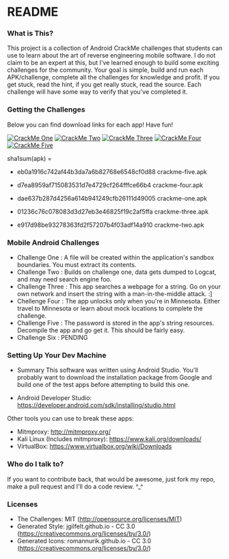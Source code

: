 # README #

### What is This? ###
This project is a collection of Android CrackMe challenges that students can use to learn about the art of reverse engineering mobile software. I do not claim to be an expert at this, but I've learned enough to build some exciting challenges for the community. Your goal is simple, build and run each APK/challenge, complete all the challenges for knowledge and profit. If you get stuck, read the hint, if you get really stuck, read the source. Each challenge will have some way to verify that you've completed it.

### Getting the Challenges ###
Below you can find download links for each app! Have fun!


[![CrackMe One][one-icon]][one-apk] [![CrackMe Two][two-icon]][two-apk] [![CrackMe Three][three-icon]][three-apk] [![CrackMe Four][four-icon]][four-apk] [![CrackMe Five][five-icon]][five-apk]

sha1sum(apk) =
* eb0a1916c742af44b3da7a6b82768e6548cf0d88  crackme-five.apk
* d7ea8959af715083531d7e4729cf264fffce66b4  crackme-four.apk
* dae637b287d4256a614b941249cfb26111d49005  crackme-one.apk
* 01236c76c078083d3d27eb3e46825f19c2af5ffa  crackme-three.apk
* e917d98be93278363fd2f57207b4f03adf14a910  crackme-two.apk

  [one-apk]: https://www.dropbox.com/s/mrjnme2xiv45j4g/crackme-one.apk
  [one-icon]: http://i59.tinypic.com/10o4qxz.png
  [two-apk]: https://www.dropbox.com/s/zqomglbit48iw5s/crackme-two.apk
  [two-icon]: http://i60.tinypic.com/2h3c68p.png
  [three-apk]: https://www.dropbox.com/s/3yll2fglndiohyx/crackme-three.apk
  [three-icon]: http://i58.tinypic.com/acz6f.png
  [four-apk]: https://www.dropbox.com/s/4vumdeu0vlepdcf/crackme-four.apk
  [four-icon]: http://i57.tinypic.com/i6cx03.png
  [five-apk]: https://www.dropbox.com/s/u8bct350lo41xku/crackme-five.apk
  [five-icon]: http://i61.tinypic.com/algty0.png

### Mobile Android Challenges ###

* Challenge One   : A file will be created within the application's sandbox boundaries. You must extract its contents.
* Challenge Two   : Builds on challenge one, data gets dumped to Logcat, and may need search engine foo.
* Challenge Three : This app searches a webpage for a string. Go on your own network and insert the string with a man-in-the-middle attack. :]
* Chellenge Four  : The app unlocks only when you're in Minnesota. Either travel to Minnesota or learn about mock locations to complete the challenge.
* Challenge Five  : The password is stored in the app's string resources. Decompile the app and go get it. This should be fairly easy.
* Challenge Six   : PENDING

### Setting Up Your Dev Machine ###

* Summary
This software was written using Android Studio. You'll probably want to download the installation package from Google and build one of the test apps before attempting to build this one.

* Android Developer Studio: https://developer.android.com/sdk/installing/studio.html

Other tools you can use to break these apps:

* Mitmproxy: http://mitmproxy.org/
* Kali Linux (Includes mitmproxy): https://www.kali.org/downloads/
* VirtualBox: https://www.virtualbox.org/wiki/Downloads

### Who do I talk to? ###
If you want to contribute back, that would be awesome, just fork my repo, make a pull request and I'll do a code review. ^_^

### Licenses ###
* The Challenges: MIT (http://opensource.org/licenses/MIT)
* Generated Style: jgilfelt.github.io - CC 3.0 (https://creativecommons.org/licenses/by/3.0/)
* Generated Icons: romannurik.github.io - CC 3.0 (https://creativecommons.org/licenses/by/3.0/)

